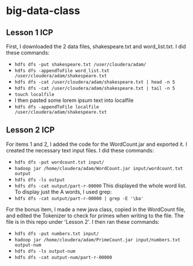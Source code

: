 # big-data-class

## Lesson 1 ICP
First, I downloaded the 2 data files, shakespeare.txt and word_list.txt.
I did these commands:
* `hdfs dfs -put shakespeare.txt /user/cloudera/adam/`
* `hdfs dfs -appendToFile word_list.txt /user/cloudera/adam/shakespeare.txt`
* `hdfs dfs -cat /user/cloudera/adam/shakespeare.txt | head -n 5`
* `hdfs dfs -cat /user/cloudera/adam/shakespeare.txt | tail -n 5`
* `touch localfile`
* I then pasted some lorem ipsum text into localfile
* `hdfs dfs -appendToFile localfile /user/cloudera/adam/shakespeare.txt`

## Lesson 2 ICP
For items 1 and 2, I added the code for the WordCount.jar and exported it. I created the necessary text input files.
I did these commands:
* `hdfs dfs -put wordcount.txt input/`
* `hadoop jar /home/cloudera/adam/WordCount.jar input/wordcount.txt output`
* `hdfs dfs -ls output`
* `hdfs dfs -cat output/part-r-00000`
This displayed the whole word list. To display just the A words, I used grep:
* `hdfs dfs -cat output/part-r-00000 | grep -E '\ba'`

For the bonus item, I made a new java class, copied in the WordCount file, and edited the Tokenizer to check for primes when writing to the file.
The file is in this repo under 'Lesson 2'. I then ran these commands:
* `hdfs dfs -put numbers.txt input/`
* `hadoop jar /home/cloudera/adam/PrimeCount.jar input/numbers.txt output-num`
* `hdfs dfs -ls output-num`
* `hdfs dfs -cat output-num/part-r-00000`